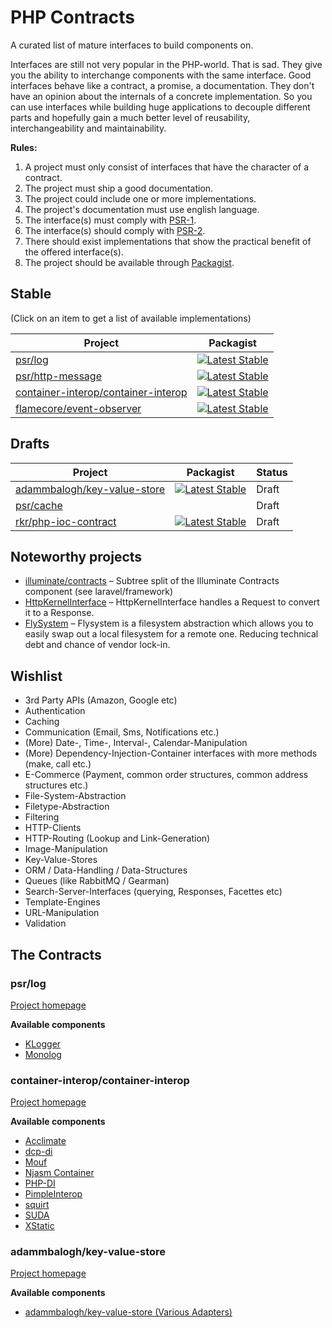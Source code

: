 PHP Contracts
=============

A curated list of mature interfaces to build components on.

Interfaces are still not very popular in the PHP-world. That is sad. They give you the ability to interchange components with the same interface.
Good interfaces behave like a contract, a promise, a documentation. They don't have an opinion about the internals of a concrete implementation.
So you can use interfaces while building huge applications to decouple different parts and hopefully gain a much better level of reusability,
interchangeability and maintainability.

**Rules:**

1. A project must only consist of interfaces that have the character of a contract.
2. The project must ship a good documentation.
3. The project could include one or more implementations.
4. The project's documentation must use english language.
5. The interface(s) must comply with [PSR-1](http://www.php-fig.org/psr/psr-1/).
6. The interface(s) should comply with [PSR-2](http://www.php-fig.org/psr/psr-2/).
7. There should exist implementations that show the practical benefit of the offered interface(s).
8. The project should be available through [Packagist](https://packagist.org/).


## Stable

(Click on an item to get a list of available implementations)

| Project | Packagist |
|---------|-----------|
| [psr/log](#psrlog) | [![Latest Stable](http://img.shields.io/packagist/v/psr/log.svg)](https://packagist.org/packages/psr/log) |
| [psr/http-message](https://github.com/php-fig/http-message) | [![Latest Stable](http://img.shields.io/packagist/v/psr/http-message.svg)](https://packagist.org/packages/psr/http-message) |
| [container-interop/container-interop](#container-interopcontainer-interop) | [![Latest Stable](http://img.shields.io/packagist/v/container-interop/container-interop.svg)](https://packagist.org/packages/container-interop/container-interop) |
| [flamecore/event-observer](https://github.com/FlameCore/EventObserver) | [![Latest Stable](http://img.shields.io/packagist/v/flamecore/event-observer.svg)](https://packagist.org/packages/flamecore/event-observer) |

## Drafts

| Project | Packagist | Status |
|---------|-----------|--------|
| [adammbalogh/key-value-store](#adammbaloghkey-value-store) | [![Latest Stable](http://img.shields.io/packagist/v/adammbalogh/key-value-store.svg)](https://packagist.org/packages/adammbalogh/key-value-store) | Draft |
| [psr/cache](https://github.com/php-fig/fig-standards/blob/master/proposed/cache.md) | | Draft |
| [rkr/php-ioc-contract](https://packagist.org/packages/rkr/php-ioc-contract) | [![Latest Stable](http://img.shields.io/packagist/v/rkr/php-di-ioc-adapter.svg)](https://packagist.org/packages/rkr/php-di-ioc-adapter) | Draft |


## Noteworthy projects

* [illuminate/contracts](https://github.com/illuminate/contracts) – Subtree split of the Illuminate Contracts component (see laravel/framework)
* [HttpKernelInterface](https://github.com/symfony/symfony/blob/master/src/Symfony/Component/HttpKernel/HttpKernelInterface.php) – HttpKernelInterface handles a Request to convert it to a Response.
* [FlySystem](http://flysystem.thephpleague.com) – Flysystem is a filesystem abstraction which allows you to easily swap out a local filesystem for a remote one. Reducing technical debt and chance of vendor lock-in. 

## Wishlist

* 3rd Party APIs (Amazon, Google etc)
* Authentication
* Caching
* Communication (Email, Sms, Notifications etc.)
* (More) Date-, Time-, Interval-, Calendar-Manipulation
* (More) Dependency-Injection-Container interfaces with more methods (make, call etc.)
* E-Commerce (Payment, common order structures, common address structures etc.)
* File-System-Abstraction
* Filetype-Abstraction
* Filtering
* HTTP-Clients
* HTTP-Routing (Lookup and Link-Generation)
* Image-Manipulation
* Key-Value-Stores
* ORM / Data-Handling / Data-Structures
* Queues (like RabbitMQ / Gearman)
* Search-Server-Interfaces (querying, Responses, Facettes etc)
* Template-Engines
* URL-Manipulation
* Validation


## The Contracts

### psr/log

[Project homepage](https://github.com/php-fig/log)

**Available components**

* [KLogger](https://github.com/katzgrau/KLogger)
* [Monolog](https://github.com/Seldaek/monolog)

### container-interop/container-interop

[Project homepage](https://github.com/container-interop/container-interop)

**Available components**

* [Acclimate](https://github.com/jeremeamia/acclimate-container)
* [dcp-di](https://github.com/estelsmith/dcp-di)
* [Mouf](http://mouf-php.com/)
* [Njasm Container](https://github.com/njasm/container)
* [PHP-DI](http://php-di.org/)
* [PimpleInterop](https://github.com/moufmouf/pimple-interop)
* [squirt](https://github.com/phlogisticfugu/squirt)
* [SUDA](https://github.com/guide42/suda)
* [XStatic](https://github.com/jeremeamia/xstatic)

### adammbalogh/key-value-store

[Project homepage](https://github.com/adammbalogh/key-value-store)

**Available components**

* [adammbalogh/key-value-store (Various Adapters)](https://github.com/adammbalogh/key-value-store#adapters)
